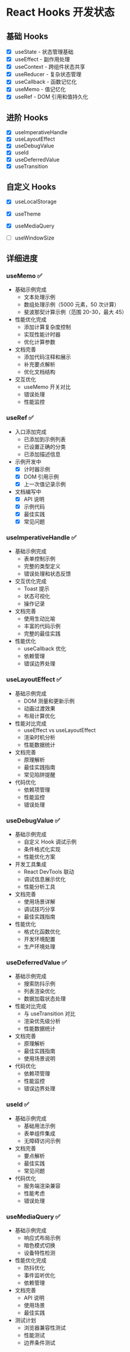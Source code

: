 # React Hooks 开发状态

## 基础 Hooks

- [x] useState - 状态管理基础
- [x] useEffect - 副作用处理
- [x] useContext - 跨组件状态共享
- [x] useReducer - 复杂状态管理
- [x] useCallback - 函数记忆化
- [x] useMemo - 值记忆化
- [x] useRef - DOM 引用和值持久化

## 进阶 Hooks

- [x] useImperativeHandle
- [x] useLayoutEffect
- [x] useDebugValue
- [x] useId
- [x] useDeferredValue
- [x] useTransition

## 自定义 Hooks

- [x] useLocalStorage
- [x] useTheme
- [x] useMediaQuery
- [ ] useWindowSize


## 详细进度

### useMemo ✅

- 基础示例完成
  - 文本处理示例
  - 数组处理示例（5000 元素，50 次计算）
  - 斐波那契计算示例（范围 20-30，最大 45）
- 性能优化完成
  - 添加计算复杂度控制
  - 实现性能计时器
  - 优化计算参数
- 文档完善
  - 添加代码注释和展示
  - 补充要点解析
  - 优化文档结构
- 交互优化
  - useMemo 开关对比
  - 错误处理
  - 性能监控

### useRef ✅

- 入口添加完成
  - 已添加到示例列表
  - 已设置正确的分类
  - 已添加描述信息
- 示例开发中
  - [x] 计时器示例
  - [x] DOM 引用示例
  - [x] 上一次值记录示例
- 文档编写中
  - [x] API 说明
  - [x] 示例代码
  - [x] 最佳实践
  - [x] 常见问题

### useImperativeHandle ✅

- 基础示例完成
  - 表单控制示例
  - 完整的类型定义
  - 错误处理和状态反馈
- 交互优化完成
  - Toast 提示
  - 状态可视化
  - 操作记录
- 文档完善
  - 使用生动比喻
  - 丰富的代码示例
  - 完整的最佳实践
- 性能优化
  - useCallback 优化
  - 依赖管理
  - 错误边界处理

### useLayoutEffect ✅

- 基础示例完成
  - DOM 测量和更新示例
  - 动画过渡效果
  - 布局计算优化
- 性能对比完成
  - useEffect vs useLayoutEffect
  - 渲染时机分析
  - 性能数据统计
- 文档完善
  - 原理解析
  - 最佳实践指南
  - 常见陷阱提醒
- 代码优化
  - 依赖项管理
  - 性能监控
  - 错误处理

### useDebugValue ✅

- 基础示例完成
  - 自定义 Hook 调试示例
  - 条件格式化实现
  - 性能优化方案
- 开发工具集成
  - React DevTools 联动
  - 调试信息展示优化
  - 性能分析工具
- 文档完善
  - 使用场景详解
  - 调试技巧分享
  - 最佳实践指南
- 性能优化
  - 格式化函数优化
  - 开发环境配置
  - 生产环境处理

### useDeferredValue ✅

- 基础示例完成
  - 搜索防抖示例
  - 列表渲染优化
  - 数据加载状态处理
- 性能对比完成
  - 与 useTransition 对比
  - 渲染优先级分析
  - 性能数据统计
- 文档完善
  - 原理解析
  - 最佳实践指南
  - 使用场景说明
- 代码优化
  - 依赖项管理
  - 性能监控
  - 错误边界处理

### useId ✅

- 基础示例完成
  - 基础用法示例
  - 表单组件集成
  - 无障碍访问示例
- 文档完善
  - 要点解析
  - 最佳实践
  - 常见问题
- 代码优化
  - 服务端渲染兼容
  - 性能考虑
  - 错误处理

### useMediaQuery ✅

- 基础示例完成
  -  响应式布局示例
  -  暗色模式切换
  -  设备特性检测
- 性能优化完成
  -  防抖优化
  -  事件监听优化
  -  依赖管理
- 文档完善
  -  API 说明
  -  使用场景
  -  最佳实践
- 测试计划
  -  浏览器兼容性测试
  -  性能测试
  -  边界条件测试
